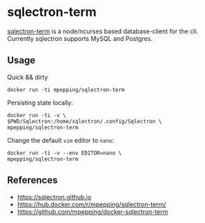# sqlectron-term

[sqlectron-term](https://sqlectron.github.io) is a node/ncurses based database-client for the cli. Currently sqlectron supports MySQL and Postgres.


## Usage

Quick && dirty

    docker run -ti mpepping/sqlectron-term

Persisting state locally:

    docker run -ti -v \
    $PWD/Sqlectron:/home/sqlectron/.config/Sqlectron \
    mpepping/sqlectron-term

Change the default `vim` editor to `nano`:

    docker run -ti -v --env EDITOR=nano \
    mpepping/sqlectron-term

## References

* <https://sqlectron.github.io>
* <https://hub.docker.com/r/mpepping/sqlectron-term/>
* <https://github.com/mpepping/docker-sqlectron-term>

